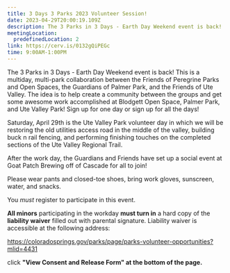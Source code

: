 ```yaml
---
title: 3 Days 3 Parks 2023 Volunteer Session!
date: 2023-04-29T20:00:19.109Z
description: The 3 Parks in 3 Days - Earth Day Weekend event is back!
meetingLocation:
  predefinedLocation: 2
link: https://cerv.is/0132gQiPEGc
time: 9:00AM-1:00PM
---
```


The 3 Parks in 3 Days - Earth Day Weekend event is back! This is a multiday, multi-park collaboration between the Friends of Peregrine Parks and Open Spaces, the Guardians of Palmer Park, and the Friends of Ute Valley. The idea is to help create a community between the groups and get some awesome work accomplished at Blodgett Open Space, Palmer Park, and Ute Valley Park! Sign up for one day or sign up for all the days!

Saturday, April 29th is the Ute Valley Park volunteer day in which we will be restoring the old utilities access road in the middle of the valley, building buck n rail fencing, and performing finishing touches on the completed sections of the Ute Valley Regional Trail.

After the work day, the Guardians and Friends have set up a social event at Goat Patch Brewing off of Cascade for all to join!

Please wear pants and closed-toe shoes, bring work gloves, sunscreen, water, and snacks.

You _must_ register to participate in this event.

**All minors** participating in the workday **must turn in** a hard copy of the **liability waiver** filled out with parental signature. Liability waiver is accessible at the following address:

<https://coloradosprings.gov/parks/page/parks-volunteer-opportunities?mlid=4431>

click **"View Consent and Release Form" at the bottom of the page.**
